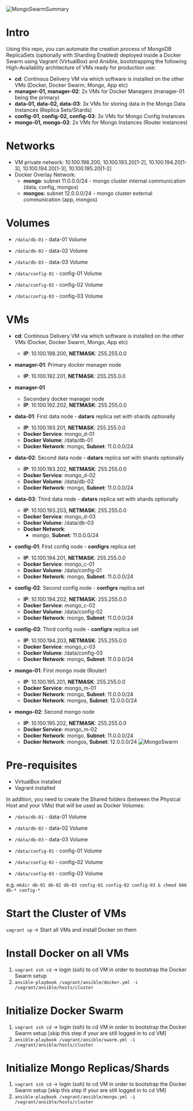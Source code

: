 ![MongoSwarmSummary](MongoSwarm-Summary.png)
# Intro
Using this repo, you can automate the creation process of MongoDB ReplicaSets (optionally with Sharding Enabled) deployed inside a Docker Swarm using Vagrant (VirtualBox) and Ansible, bootstrapping the following High-Availablity architecture of VMs ready for production use:

- **cd**: Continous Delivery VM via which software is installed on the other VMs (Docker, Docker Swarm, Mongo, App etc)
- **manager-01, manager-02**: 2x VMs for Docker Managers (manager-01 being the primary)
- **data-01, data-02, data-03**: 3x VMs for storing data in the Mongo Data Instances (Replica Sets/Shards)
- **config-01, config-02, config-03**: 3x VMs for Mongo Config Instances
- **mongo-01, mongo-02**: 2x VMs for Mongo Instances (Router instances)

# Networks
- VM private network: 10.100.198.200, 10.100.193.20[1-2], 10.100.194.20[1-3], 10.100.194.20[1-3], 10.100.195.20[1-2]
- Docker Overlay Network:
  - **mongo**: subnet 11.0.0.0/24 - mongo cluster internal communication (data, config, mongos)
  - **mongos**: subnet 12.0.0.0/24 - mongo cluster external communication (app, mongos)
  
# Volumes
- `/data/db-01` - data-01 Volume
- `/data/db-02` - data-02 Volume
- `/data/db-03` - data-03 Volume

- `/data/config-01` - config-01 Volume
- `/data/config-02` - config-02 Volume
- `/data/config-03` - config-03 Volume

# VMs
- **cd**: Continous Delivery VM via which software is installed on the other VMs (Docker, Docker Swarm, Mongo, App etc)
  - **IP**: 10.100.198.200, **NETMASK**: 255.255.0.0

- **manager-01**: Primary docker manager node 
  - **IP**: 10.100.192.201, **NETMASK**: 255.255.0.0
- **manager-01**
  - Secondary docker manager node 
  - **IP**: 10.100.192.202, **NETMASK**: 255.255.0.0

- **data-01**: First data node - **datars** replica set with shards optionally
  - **IP**: 10.100.193.201, **NETMASK**: 255.255.0.0
  - **Docker Service**: mongo_d-01
  - **Docker Volume**: /data/db-01
  - **Docker Network**: mongo, **Subnet**: 11.0.0.0/24
- **data-02**: Second data node - **datars** replica set with shards optionally
  - **IP**: 10.100.193.202, **NETMASK**: 255.255.0.0
  - **Docker Service**: mongo_d-02
  - **Docker Volume**: /data/db-02
  - **Docker Network**: mongo, **Subnet**: 11.0.0.0/24
- **data-03**: Third data node - **datars** replica set with shards optionally
  - **IP**: 10.100.193.203, **NETMASK**: 255.255.0.0
  - **Docker Service**: mongo_d-03
  - **Docker Volume**: /data/db-03
  - **Docker Network**:
    - mongo, **Subnet**: 11.0.0.0/24

- **config-01**: First config node - **configrs** replica set
  - **IP**: 10.100.194.201, **NETMASK**: 255.255.0.0
  - **Docker Service**: mongo_c-01
  - **Docker Volume**: /data/config-01
  - **Docker Network**: mongo, **Subnet**: 11.0.0.0/24
- **config-02**: Second config node - **configrs** replica set
  - **IP**: 10.100.194.202, **NETMASK**: 255.255.0.0
  - **Docker Service**: mongo_c-02
  - **Docker Volume**: /data/config-02
  - **Docker Network**: mongo, **Subnet**: 11.0.0.0/24
- **config-03**: Third config node - **configrs** replica set
  - **IP**: 10.100.194.203, **NETMASK**: 255.255.0.0
  - **Docker Service**: mongo_c-03
  - **Docker Volume**: /data/config-03
  - **Docker Network**: mongo, **Subnet**: 11.0.0.0/24

- **mongo-01**: First mongo node (Router)
  - **IP**: 10.100.195.201, **NETMASK**: 255.255.0.0
  - **Docker Service**: mongo_m-01
  - **Docker Network**: mongo, **Subnet**: 11.0.0.0/24
  - **Docker Network**: mongos, **Subnet**: 12.0.0.0/24
- **mongo-02**: Second mongo node
  - **IP**: 10.100.195.202, **NETMASK**: 255.255.0.0
  - **Docker Service**: mongo_m-02
  - **Docker Network**: mongo, **Subnet**: 11.0.0.0/24
  - **Docker Network**: mongos, **Subnet**: 12.0.0.0/24
![MongoSwarm](MongoSwarm.png)
# Pre-requisites
- VirtualBox installed
- Vagrant installed

In addition, you need to create the Shared folders (between the Physical Host and your VMs) that will be used as Docker Volumes:
- `/data/db-01` - data-01 Volume
- `/data/db-02` - data-02 Volume
- `/data/db-03` - data-03 Volume

- `/data/config-01` - config-01 Volume
- `/data/config-02` - config-02 Volume
- `/data/config-03` - config-03 Volume

e.g. `mkdir db-01 db-02 db-03 config-01 config-02 config-03 & chmod 666 db-* config-*`

# Start the Cluster of VMs
`vagrant up` -> Start all VMs and install Docker on them

# Install Docker on all VMs
1. `vagrant ssh cd` -> login (ssh) to cd VM in order to bootstrap the Docker Swarm setup
2. `ansible-playbook /vagrant/ansible/docker.yml -i /vagrant/ansible/hosts/cluster`

# Initialize Docker Swarm
1. `vagrant ssh cd` -> login (ssh) to cd VM in order to bootstrap the Docker Swarm setup [skip this step if your are still logged in to cd VM]
2. `ansible-playbook /vagrant/ansible/swarm.yml -i /vagrant/ansible/hosts/cluster`

# Initialize Mongo Replicas/Shards
1. `vagrant ssh cd` -> login (ssh) to cd VM in order to bootstrap the Docker Swarm setup [skip this step if your are still logged in to cd VM]
2. `ansible-playbook /vagrant/ansible/mongo.yml -i /vagrant/ansible/hosts/cluster`
